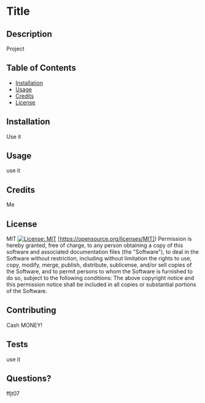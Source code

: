 # Title

  ## Description
  
  Project

  ## Table of Contents
  
  - [Installation](#installation)
  - [Usage](#usage)
  - [Credits](#credits)
  - [License](#license)
  
  ## Installation
  
  Use it

  ## Usage
  
  use it


  ## Credits

  Me
  
  ## License
  MIT
  [![License: MIT](https://img.shields.io/badge/License-MIT-yellow.svg)](https://opensource.org/licenses/MIT)
  [https://opensource.org/licenses/MIT])
  Permission is hereby granted, free of charge, to any person obtaining a copy of this software and associated documentation files (the "Software"), to deal in the Software without restriction, including without limitation the rights to use, copy, modify, merge, publish, distribute, sublicense, and/or sell copies of the Software, and to permit persons to whom the Software is furnished to do so, subject to the following conditions:
    The above copyright notice and this permission notice shall be included in all copies or substantial portions of the Software.

  ## Contributing
  
  Cash MONEY!

  ## Tests

  use it

  ## Questions? 

  ffjt07

  